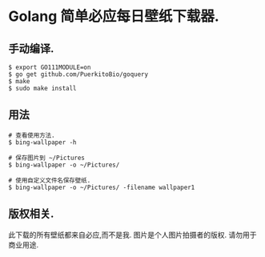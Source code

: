 # Golang 简单必应每日壁纸下载器.

## 手动编译.
```
$ export GO111MODULE=on
$ go get github.com/PuerkitoBio/goquery
$ make
$ sudo make install
```

## 用法
```
# 查看使用方法.
$ bing-wallpaper -h

# 保存图片到 ~/Pictures
$ bing-wallpaper -o ~/Pictures/

# 使用自定义文件名保存壁纸.
$ bing-wallpaper -o ~/Pictures/ -filename wallpaper1
```

## 版权相关.

此下载的所有壁纸都来自必应,而不是我.
图片是个人图片拍摄者的版权.
请勿用于商业用途.
